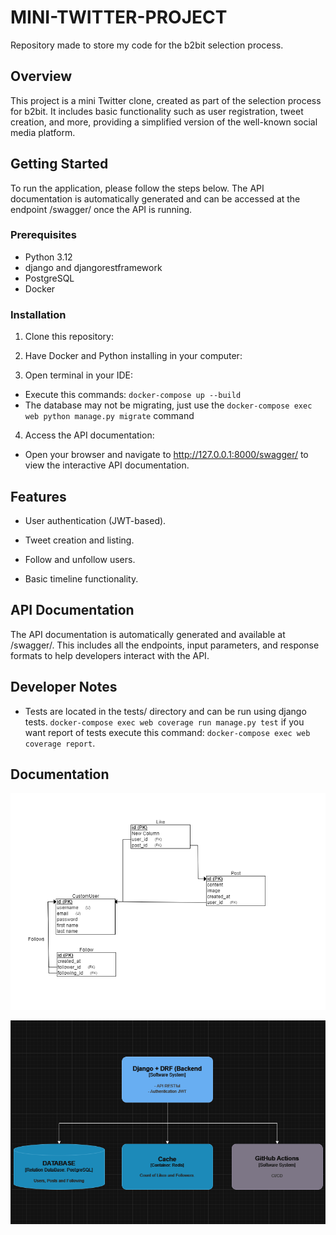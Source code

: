 # MINI-TWITTER-PROJECT
Repository made to store my code for the b2bit selection process.

## Overview

This project is a mini Twitter clone, created as part of the selection process for b2bit. It includes basic functionality such as user registration, tweet creation, and more, providing a simplified version of the well-known social media platform.

## Getting Started

To run the application, please follow the steps below. The API documentation is automatically generated and can be accessed at the endpoint /swagger/ once the API is running.

### Prerequisites
 - Python 3.12
 - django and djangorestframework
 - PostgreSQL
 - Docker 

 ### Installation
1. Clone this repository:

2. Have Docker and Python installing in your computer:

3. Open terminal in your IDE:
- Execute this commands: `docker-compose up --build`
- The database may not be migrating, just use the `docker-compose exec web python manage.py migrate` command

4. Access the API documentation:
- Open your browser and navigate to http://127.0.0.1:8000/swagger/ to view the interactive API documentation.

## Features
- User authentication (JWT-based).

- Tweet creation and listing.

- Follow and unfollow users.

- Basic timeline functionality.

## API Documentation
The API documentation is automatically generated and available at /swagger/. This includes all the endpoints, input parameters, and response formats to help developers interact with the API.

## Developer Notes

- Tests are located in the tests/ directory and can be run using django tests. `docker-compose exec web coverage run manage.py test` if you want report of tests execute this command: `docker-compose exec web coverage report`.

## Documentation
![diagram ERD](docs/ERD.png)

![diagram of architecture](docs/architecture.png)
